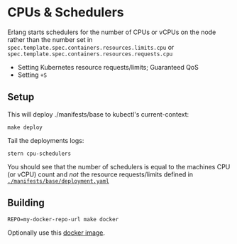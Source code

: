 # CPUs & Schedulers

Erlang starts schedulers for the number of CPUs or vCPUs on the node rather than the number set in `spec.template.spec.containers.resources.limits.cpu` or `spec.template.spec.containers.resources.requests.cpu`

*  Setting Kubernetes resource requests/limits; Guaranteed QoS
*  Setting `+S`

## Setup

This will deploy ./manifests/base to kubectl's current-context:

```shell
make deploy
```

Tail the deployments logs:

```shell
stern cpu-schedulers
```

You should see that the number of schedulers is equal to the machines CPU (or vCPU) count and _not_ the resource requests/limits defined in [`./manifests/base/deployment.yaml`](./manifests/base/deployment.yaml)

## Building

```shell
REPO=my-docker-repo-url make docker
```

Optionally use this [docker image](https://quay.io/repository/coryodaniel/cpu-schedulers).